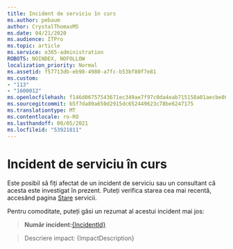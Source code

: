 ```yaml
---
title: Incident de serviciu în curs
ms.author: pebaum
author: CrystalThomasMS
ms.date: 04/21/2020
ms.audience: ITPro
ms.topic: article
ms.service: o365-administration
ROBOTS: NOINDEX, NOFOLLOW
localization_priority: Normal
ms.assetid: f57713db-eb98-4980-a7fc-b53bf80f7e81
ms.custom:
- "113"
- "1600012"
ms.openlocfilehash: f146d06757543671ec349ae7f97c0da4eab715158a01aecbe86d07094a582d01
ms.sourcegitcommit: b5f7da89a650d2915dc652449623c78be6247175
ms.translationtype: MT
ms.contentlocale: ro-RO
ms.lasthandoff: 08/05/2021
ms.locfileid: "53921811"
---
```

# <a name="service-incident-in-progress"></a>Incident de serviciu în curs

Este posibil să fiți afectat de un incident de serviciu sau un consultant că acesta este investigat în prezent. Puteți verifica starea cea mai recentă, accesând pagina [Stare](https://admin.microsoft.com/adminportal/home#/servicehealth) servicii.
  
Pentru comoditate, puteți găsi un rezumat al acestui incident mai jos:
  
> **Număr incident:**[{IncidentId}](https://admin.microsoft.com/adminportal/home#/servicehealth)
    
> Descriere impact: {ImpactDescription}
